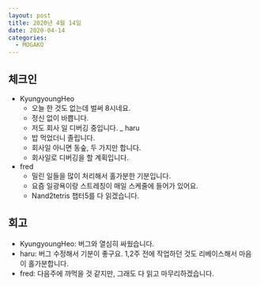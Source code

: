 ```yaml
---
layout: post
title: 2020년 4월 14일
date: 2020-04-14
categories:
  - MOGAKO
---
```


## 체크인

- KyungyoungHeo
  - 오늘 한 것도 없는데 벌써 8시네요.
  - 정신 없이 바쁩니다.
  - 저도 회사 일 디버깅 중입니다.
_ haru
  - 밥 먹었더니 졸립니다.
  - 회사일 아니면 동숲, 두 가지만 합니다.
  - 회사일로 디버깅을 할 계획입니다.
- fred
  - 밀린 일들을 많이 처리해서 홀가분한 기분입니다.
  - 요즘 일광욕이랑 스트레칭이 매일 스케줄에 들어가 있어요.
  - Nand2tetris 챕터5를 다 읽겠습니다.

## 회고

- KyungyoungHeo: 버그와 열심히 싸웠습니다.
- haru: 버그 수정해서 기분이 좋구요. 1,2주 전에 작업하던 것도 리베이스해서 마음이 홀가분합니다.
- fred: 다음주에 까먹을 것 같지만, 그래도 다 읽고 마무리하겠습니다.
